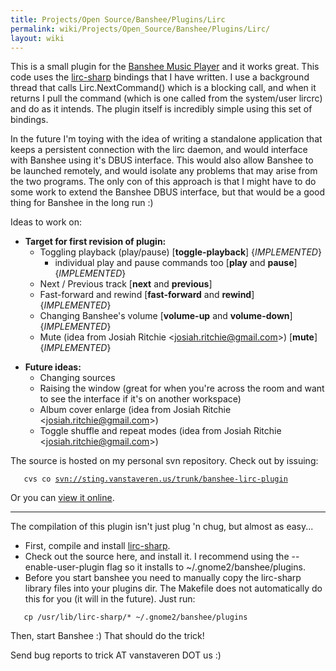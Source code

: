 ```yaml
---
title: Projects/Open Source/Banshee/Plugins/Lirc
permalink: wiki/Projects/Open_Source/Banshee/Plugins/Lirc/
layout: wiki
---
```


This is a small plugin for the [Banshee Music
Player](http://www.banshee-project.org/) and it works great. This code
uses the [lirc-sharp](/wiki/Projects/Open_Source/Lirc-sharp "wikilink")
bindings that I have written. I use a background thread that calls
Lirc.NextCommand() which is a blocking call, and when it returns I pull
the command (which is one called from the system/user lircrc) and do as
it intends. The plugin itself is incredibly simple using this set of
bindings.

In the future I'm toying with the idea of writing a standalone
application that keeps a persistent connection with the lirc daemon, and
would interface with Banshee using it's DBUS interface. This would also
allow Banshee to be launched remotely, and would isolate any problems
that may arise from the two programs. The only con of this approach is
that I might have to do some work to extend the Banshee DBUS interface,
but that would be a good thing for Banshee in the long run :)

Ideas to work on:

-   **Target for first revision of plugin:**
    -   Toggling playback (play/pause) \[**toggle-playback**\]
        {*IMPLEMENTED*}
        -   individual play and pause commands too \[**play** and
            **pause**\] {*IMPLEMENTED*}
    -   Next / Previous track \[**next** and **previous**\]
    -   Fast-forward and rewind \[**fast-forward** and **rewind**\]
        {*IMPLEMENTED*}
    -   Changing Banshee's volume \[**volume-up** and **volume-down**\]
        {*IMPLEMENTED*}
    -   Mute (idea from Josiah Ritchie &lt;josiah.ritchie@gmail.com&gt;)
        \[**mute**\] {*IMPLEMENTED*}

<!-- -->

-   **Future ideas:**
    -   Changing sources
    -   Raising the window (great for when you're across the room and
        want to see the interface if it's on another workspace)
    -   Album cover enlarge (idea from Josiah Ritchie
        &lt;josiah.ritchie@gmail.com&gt;)
    -   Toggle shuffle and repeat modes (idea from Josiah Ritchie
        &lt;josiah.ritchie@gmail.com&gt;)

The source is hosted on my personal svn repository. Check out by
issuing:

`   cvs co `[`svn://sting.vanstaveren.us/trunk/banshee-lirc-plugin`](svn://sting.vanstaveren.us/trunk/banshee-lirc-plugin)

Or you can [view it
online](http://sting.vanstaveren.us:8000/trunk/banshee-lirc-plugin).

------------------------------------------------------------------------

The compilation of this plugin isn't just plug 'n chug, but almost as
easy...

-   First, compile and install
    [lirc-sharp](/wiki/Projects/Open_Source/Lirc-sharp "wikilink").
-   Check out the source here, and install it. I recommend using the
    --enable-user-plugin flag so it installs to
    ~/.gnome2/banshee/plugins.
-   Before you start banshee you need to manually copy the lirc-sharp
    library files into your plugins dir. The Makefile does not
    automatically do this for you (it will in the future). Just run:

`   cp /usr/lib/lirc-sharp/* ~/.gnome2/banshee/plugins`

Then, start Banshee :) That should do the trick!

Send bug reports to trick AT vanstaveren DOT us :)
